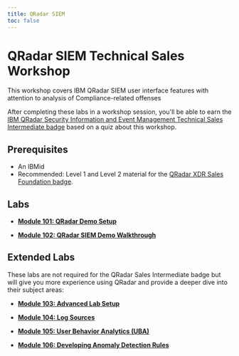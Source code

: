 ```yaml
---
title: QRadar SIEM
toc: false
---
```


# QRadar SIEM Technical Sales Workshop

This workshop covers IBM QRadar SIEM user interface features with attention to analysis of Compliance-related offenses

After completing these labs in a workshop session, you'll be able to earn the [IBM QRadar Security Information and Event Management Technical Sales Intermediate badge](https://www.credly.com/org/ibm/badge/qradar-xdr-security-information-and-event-management-technical-sales-intermediate) based on a quiz about this workshop.

## Prerequisites

- An IBMid
- Recommended: Level 1 and Level 2 material for the [QRadar XDR Sales Foundation badge](https://www.credly.com/org/ibm/badge/qradar-xdr-sales-foundation).

## Labs

- **[Module 101: QRadar Demo Setup](/qradar-siem/101)**

- **[Module 102: QRadar SIEM Demo Walkthrough](/qradar-siem/102)**

## Extended Labs

These labs are not required for the QRadar Sales Intermediate badge but will give you more experience using QRadar and provide a deeper dive into their subject areas:

- **[Module 103: Advanced Lab Setup](/qradar-siem/103)**

- **[Module 104: Log Sources](/qradar-siem/104)**
  
- **[Module 105: User Behavior Analytics (UBA)](/qradar-siem/105)**
  
- **[Module 106: Developing Anomaly Detection Rules](/qradar-siem/106)**
